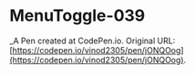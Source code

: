 # MenuToggle-039
 _A Pen created at CodePen.io. Original URL: [https://codepen.io/vinod2305/pen/jONQOog](https://codepen.io/vinod2305/pen/jONQOog).

 